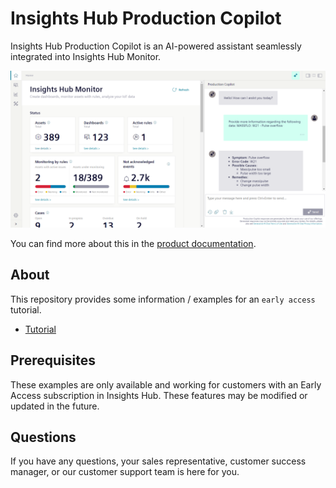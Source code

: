 # Insights Hub Production Copilot

Insights Hub Production Copilot is an AI-powered assistant seamlessly integrated into Insights Hub Monitor.

![Production Copilot](./img/production-copilot.png)

You can find more about this in the [product documentation](https://documentation.mindsphere.io/MindSphere/apps/insights-hub-monitor/production-copilot.html).

## About

This repository provides some information / examples for an `early access` tutorial.

- [Tutorial](./tutorial/)

## Prerequisites

These examples are only available and working for customers with an Early Access subscription in Insights Hub. These features may be modified or updated in the future.

## Questions

If you have any questions, your sales representative, customer success manager, or our customer support team is here for you.
